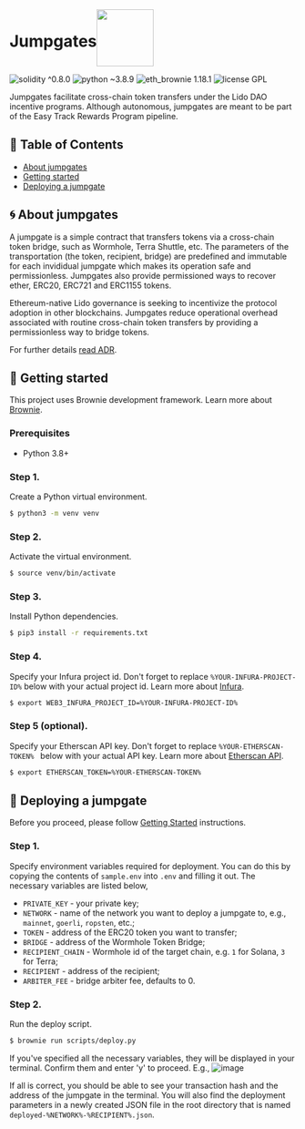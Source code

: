 
  
<div style="display: flex;" align="center">
  <h1 align="center">Jumpgates</h1>
  <img src="https://raw.githubusercontent.com/lidofinance/jumpgates/main/img/logo.png" width="100" align="left" />
</div>

![solidity ^0.8.0](https://img.shields.io/badge/solidity-%5E0.8.0-lightgray)
![python ~3.8.9](https://img.shields.io/badge/python-~3.8.9-blue)
![eth_brownie 1.18.1](https://img.shields.io/badge/eth__brownie-1.18.1-brown)
![license GPL](https://img.shields.io/badge/license-GPL-green)

Jumpgates facilitate cross-chain token transfers under the Lido DAO incentive programs. Although autonomous, jumpgates are meant to be part of the Easy Track Rewards Program pipeline.


## 📒 Table of Contents

- [About jumpgates](#about-jumpgates)
- [Getting started](#getting-started)
- [Deploying a jumpgate](#deploying-a-jumpgate)


  
## 🌀 About jumpgates

A jumpgate is a simple contract that transfers tokens via a cross-chain token bridge, such as Wormhole, Terra Shuttle, etc. The parameters of the transportation (the token, recipient, bridge) are predefined and immutable for each invididual jumpgate which makes its operation safe and permissionless. Jumpgates also provide permissioned ways to recover ether, ERC20, ERC721 and ERC1155 tokens.

Ethereum-native Lido governance is seeking to incentivize the protocol adoption in other blockchains. Jumpgates reduce operational overhead associated with routine cross-chain token transfers by providing a permissionless way to bridge tokens. 
  
For further details [read ADR](https://hackmd.io/snwPWGqBS-ax5Ur0A5Ix5w?view).

## 🏁 Getting started
This project uses Brownie development framework. Learn more about [Brownie](https://eth-brownie.readthedocs.io/en/stable/index.html).
### Prerequisites
- Python 3.8+

### Step 1.
Create a Python virtual environment.
```bash
$ python3 -m venv venv
```
### Step 2.
Activate the virtual environment.
```bash
$ source venv/bin/activate
```
### Step 3.
Install Python dependencies.
```bash
$ pip3 install -r requirements.txt
```
### Step 4.
Specify your Infura project id. Don't forget to replace `%YOUR-INFURA-PROJECT-ID%` below with your actual project id. Learn more about [Infura](https://infura.io/).
```bash
$ export WEB3_INFURA_PROJECT_ID=%YOUR-INFURA-PROJECT-ID% 
```

### Step 5 (optional).
Specify your Etherscan API key. Don't forget to replace `%YOUR-ETHERSCAN-TOKEN% ` below with your actual API key. Learn more about [Etherscan API](https://etherscan.io/apis).
```bash
$ export ETHERSCAN_TOKEN=%YOUR-ETHERSCAN-TOKEN% 
```

## 🚛 Deploying a jumpgate
Before you proceed, please follow [Getting Started](#getting-started) instructions.

### Step 1.
Specify environment variables required for deployment. You can do this by copying the contents of `sample.env` into `.env` and filling it out. The necessary variables are listed below,
- `PRIVATE_KEY` - your private key;
- `NETWORK` - name of the network you want to deploy a jumpgate to, e.g., `mainnet`, `goerli`, `ropsten`, etc.;
- `TOKEN` - address of the ERC20 token you want to transfer;
- `BRIDGE` - address of the Wormhole Token Bridge;
- `RECIPIENT_CHAIN` - Wormhole id of the target chain, e.g. `1` for Solana, `3` for Terra;
- `RECIPIENT` - address of the recipient;
- `ARBITER_FEE` - bridge arbiter fee, defaults to 0.

### Step 2.
Run the deploy script.
```bash
$ brownie run scripts/deploy.py
```
If you've specified all the necessary variables, they will be displayed in your terminal. Confirm them and enter 'y' to proceed. E.g.,
<img alt="image" src="https://user-images.githubusercontent.com/39704351/161552953-23b81a40-f468-4196-9c81-89ea8a5745e8.png">

If all is correct, you should be able to see your transaction hash and the address of the jumpgate in the terminal. You will also find the deployment parameters in a newly created JSON file in the root directory that is named `deployed-%NETWORK%-%RECIPIENT%.json`.
